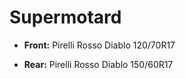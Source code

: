 # Supermotard

* **Front:** Pirelli Rosso Diablo 120/70R17

* **Rear:** Pirelli Rosso Diablo 150/60R17


